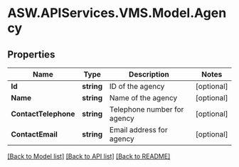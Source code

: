 
# ASW.APIServices.VMS.Model.Agency

## Properties

Name | Type | Description | Notes
------------ | ------------- | ------------- | -------------
**Id** | **string** | ID of the agency | [optional] 
**Name** | **string** | Name of the agency | [optional] 
**ContactTelephone** | **string** | Telephone number for agency | [optional] 
**ContactEmail** | **string** | Email address for agency | [optional] 

[[Back to Model list]](../README.md#documentation-for-models)
[[Back to API list]](../README.md#documentation-for-api-endpoints)
[[Back to README]](../README.md)


